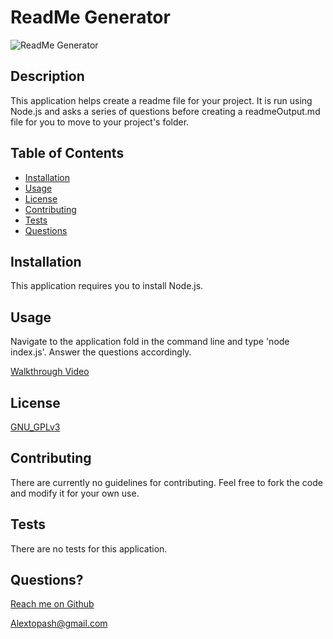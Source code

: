 
  # ReadMe Generator

  ![ReadMe Generator](https://img.shields.io/badge/License-GNU_GPLv3-brightgreen)

  ## Description 
  
  This application helps create a readme file for your project. It is run using Node.js and asks a series of questions before creating a readmeOutput.md file for you to move to your project's folder.
  
  ## Table of Contents
  
  * [Installation](#installation)
  * [Usage](#usage)
  * [License](#license)
  * [Contributing](#contributing)
  * [Tests](#tests)
  * [Questions](#questions)
  
  
  ## Installation
  
  This application requires you to install Node.js.
  
  ## Usage 
  
  Navigate to the application fold in the command line and type 'node index.js'. Answer the questions accordingly.

  [Walkthrough Video](https://drive.google.com/file/d/1XkVAbsmwbbYDhHnmWnYE-lJjowMmXMvP/view)
  
  
  ## License

  [GNU_GPLv3](https://www.gnu.org/licenses/gpl-3.0.en.html)
    

  ## Contributing
  
  There are currently no guidelines for contributing. Feel free to fork the code and modify it for your own use.
  
  ## Tests
  
  There are no tests for this application.
  
  ## Questions?
  
  [Reach me on Github](https://github.com/Topash15)
  
  <Alextopash@gmail.com>
